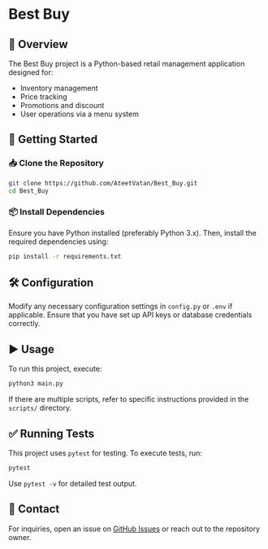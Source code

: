 # Best Buy

## 📌 Overview

The Best Buy project is a Python-based retail management application designed for:

* Inventory management
* Price tracking
* Promotions and discount
* User operations via a menu system

## 🚀 Getting Started

### 📥 Clone the Repository

```bash
git clone https://github.com/AteetVatan/Best_Buy.git
cd Best_Buy
```

### 📦 Install Dependencies

Ensure you have Python installed (preferably Python 3.x). Then, install the required dependencies using:

```bash
pip install -r requirements.txt
```

## 🛠 Configuration

Modify any necessary configuration settings in `config.py` or `.env` if applicable. Ensure that you have set up API keys
or database credentials correctly.

## ▶️ Usage

To run this project, execute:

```bash
python3 main.py
```

If there are multiple scripts, refer to specific instructions provided in the `scripts/` directory.

## ✅ Running Tests

This project uses `pytest` for testing. To execute tests, run:

```bash
pytest
```

Use `pytest -v` for detailed test output.

## 📧 Contact

For inquiries, open an issue on [GitHub Issues](https://github.com/AteetVatan/Best_Buy/issues) or reach out to the
repository owner.

